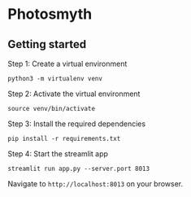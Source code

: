 # Photosmyth

## Getting started

Step 1: Create a virtual environment

`python3 -m virtualenv venv`

Step 2: Activate the virtual environment

`source venv/bin/activate`

Step 3: Install the required dependencies

`pip install -r requirements.txt`

Step 4: Start the streamlit app

`streamlit run app.py --server.port 8013`

Navigate to `http://localhost:8013` on your browser.